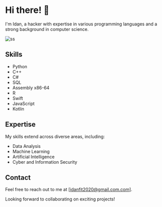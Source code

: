 # Hi there! 👋

I'm Idan, a hacker with expertise in various programming languages and a strong background in computer science.

<img src="[https://betanews.com/wp-content/uploads/2014/05/Hacker.jpg](https://unsplash.com/photos/black-remote-control-on-red-table-6sAl6aQ4OWI)" alt="ss"/>

## Skills

- Python
- C++
- C#
- SQL
- Assembly x86-64
- R
- Swift
- JavaScript
- Kotlin

## Expertise

My skills extend across diverse areas, including:

- Data Analysis
- Machine Learning
- Artificial Intelligence
- Cyber and Information Security

## Contact

Feel free to reach out to me at [idanfit2020@gmail.com.com].

Looking forward to collaborating on exciting projects!
